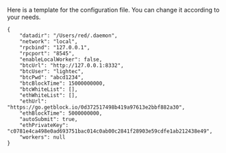 Here is a template for the configuration file. You can change it according to your needs.

    {
        "datadir": "/Users/red/.daemon",
        "network": "local",
        "rpcbind": "127.0.0.1",
        "rpcport": "8545",
        "enableLocalWorker": false,
        "btcUrl": "http://127.0.0.1:8332",
        "btcUser": "lightec",
        "btcPwd": "abcd1234",
        "btcBlockTime": 15000000000,
        "btcWhiteList": [],
        "ethWhiteList": [],
        "ethUrl": "https://go.getblock.io/0d372517498b419a97613e2bbf882a30",
        "ethBlockTime": 5000000000,
        "autoSubmit": true,
        "ethPrivateKey": "c0781e4ca498e0ad693751bac014c0ab00c2841f28903e59cdfe1ab212438e49",
        "workers": null
    } 
